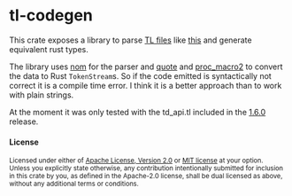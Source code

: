 # tl-codegen

This crate exposes a library to parse [TL
files](https://core.telegram.org/mtproto/TL) like
[this](https://github.com/tdlib/td/blob/master/td/generate/scheme/td_api.tl)
and generate equivalent rust types.

The library uses [nom](https://github.com/Geal/nom) for the parser and
[quote](https://github.com/dtolnay/quote) and
[proc_macro2](https://github.com/alexcrichton/proc-macro2) to convert the
data to Rust `TokenStream`s. So if the code emitted is syntactically not
correct it is a compile time error. I think it is a better approach than to
work with plain strings.

At the moment it was only tested with the td_api.tl included in the
[1.6.0](https://github.com/tdlib/td/releases/tag/v1.6.0) release.

#### License

<sup>
Licensed under either of <a href="LICENSE-APACHE">Apache License, Version
2.0</a> or <a href="LICENSE-MIT">MIT license</a> at your option.
</sup>

<br>

<sub>
Unless you explicitly state otherwise, any contribution intentionally submitted
for inclusion in this crate by you, as defined in the Apache-2.0 license, shall
be dual licensed as above, without any additional terms or conditions.
</sub>

